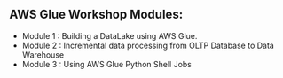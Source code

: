 ## AWS Glue Workshop Modules:

- Module 1 : Building a DataLake using AWS Glue.
- Module 2 : Incremental data processing from OLTP Database to Data Warehouse
- Module 3 : Using AWS Glue Python Shell Jobs

